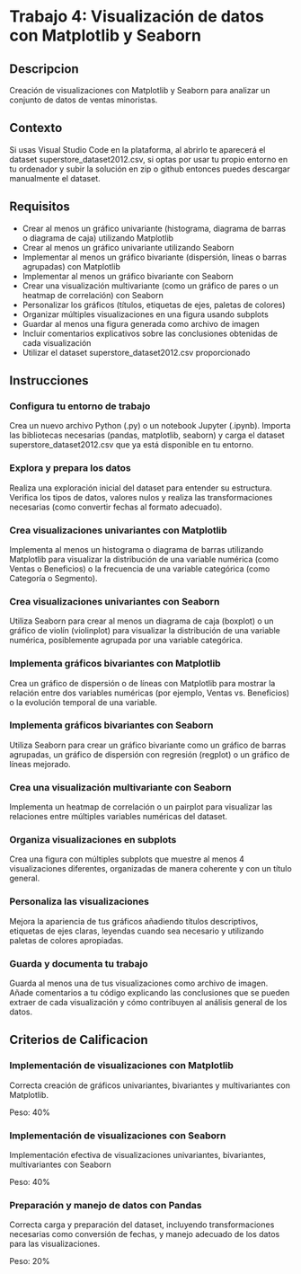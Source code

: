 # Trabajo 4: Visualización de datos con Matplotlib y Seaborn

## Descripcion

Creación de visualizaciones con Matplotlib y Seaborn para analizar un conjunto de datos de ventas minoristas.

## Contexto

Si usas Visual Studio Code en la plataforma, al abrirlo te aparecerá el dataset superstore_dataset2012.csv, si optas por usar tu propio entorno en tu ordenador y subir la solución en zip o github entonces puedes descargar manualmente el dataset.

## Requisitos

* Crear al menos un gráfico univariante (histograma, diagrama de barras o diagrama de caja) utilizando Matplotlib
* Crear al menos un gráfico univariante utilizando Seaborn
* Implementar al menos un gráfico bivariante (dispersión, líneas o barras agrupadas) con Matplotlib
* Implementar al menos un gráfico bivariante con Seaborn
* Crear una visualización multivariante (como un gráfico de pares o un heatmap de correlación) con Seaborn
* Personalizar los gráficos (títulos, etiquetas de ejes, paletas de colores)
* Organizar múltiples visualizaciones en una figura usando subplots
* Guardar al menos una figura generada como archivo de imagen
* Incluir comentarios explicativos sobre las conclusiones obtenidas de cada visualización
* Utilizar el dataset superstore_dataset2012.csv proporcionado

## Instrucciones

### Configura tu entorno de trabajo
Crea un nuevo archivo Python (.py) o un notebook Jupyter (.ipynb). Importa las bibliotecas necesarias (pandas, matplotlib, seaborn) y carga el dataset superstore_dataset2012.csv que ya está disponible en tu entorno.

### Explora y prepara los datos
Realiza una exploración inicial del dataset para entender su estructura. Verifica los tipos de datos, valores nulos y realiza las transformaciones necesarias (como convertir fechas al formato adecuado).

### Crea visualizaciones univariantes con Matplotlib
Implementa al menos un histograma o diagrama de barras utilizando Matplotlib para visualizar la distribución de una variable numérica (como Ventas o Beneficios) o la frecuencia de una variable categórica (como Categoría o Segmento).

### Crea visualizaciones univariantes con Seaborn
Utiliza Seaborn para crear al menos un diagrama de caja (boxplot) o un gráfico de violín (violinplot) para visualizar la distribución de una variable numérica, posiblemente agrupada por una variable categórica.

### Implementa gráficos bivariantes con Matplotlib
Crea un gráfico de dispersión o de líneas con Matplotlib para mostrar la relación entre dos variables numéricas (por ejemplo, Ventas vs. Beneficios) o la evolución temporal de una variable.

### Implementa gráficos bivariantes con Seaborn
Utiliza Seaborn para crear un gráfico bivariante como un gráfico de barras agrupadas, un gráfico de dispersión con regresión (regplot) o un gráfico de líneas mejorado.

### Crea una visualización multivariante con Seaborn
Implementa un heatmap de correlación o un pairplot para visualizar las relaciones entre múltiples variables numéricas del dataset.

### Organiza visualizaciones en subplots
Crea una figura con múltiples subplots que muestre al menos 4 visualizaciones diferentes, organizadas de manera coherente y con un título general.

### Personaliza las visualizaciones
Mejora la apariencia de tus gráficos añadiendo títulos descriptivos, etiquetas de ejes claras, leyendas cuando sea necesario y utilizando paletas de colores apropiadas.

### Guarda y documenta tu trabajo
Guarda al menos una de tus visualizaciones como archivo de imagen. Añade comentarios a tu código explicando las conclusiones que se pueden extraer de cada visualización y cómo contribuyen al análisis general de los datos.

## Criterios de Calificacion

### Implementación de visualizaciones con Matplotlib
Correcta creación de gráficos univariantes, bivariantes y multivariantes con Matplotlib.

Peso: 40%

### Implementación de visualizaciones con Seaborn

Implementación efectiva de visualizaciones univariantes, bivariantes, multivariantes con Seaborn

Peso: 40%


### Preparación y manejo de datos con Pandas
Correcta carga y preparación del dataset, incluyendo transformaciones necesarias como conversión de fechas, y manejo adecuado de los datos para las visualizaciones.

Peso: 20%

